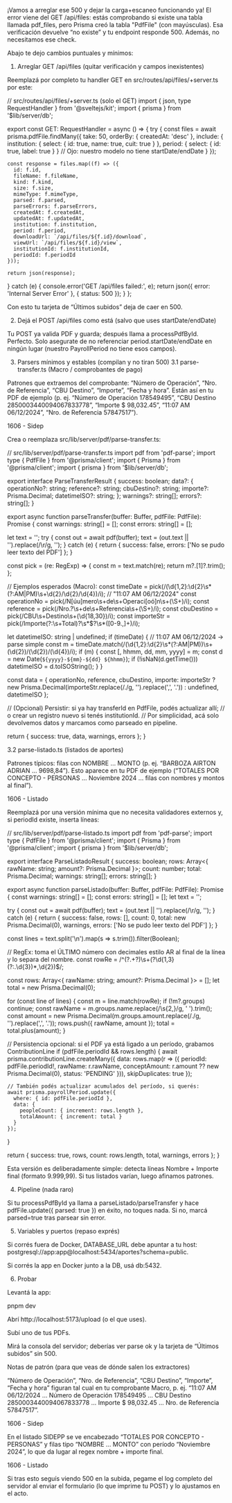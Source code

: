 
¡Vamos a arreglar ese 500 y dejar la carga+escaneo funcionando ya!
El error viene del GET /api/files: estás comprobando si existe una tabla llamada pdf_files, pero Prisma creó la tabla "PdfFile" (con mayúsculas). Esa verificación devuelve “no existe” y tu endpoint responde 500. Además, no necesitamos ese check.

Abajo te dejo cambios puntuales y mínimos:

1) Arreglar GET /api/files (quitar verificación y campos inexistentes)

Reemplazá por completo tu handler GET en src/routes/api/files/+server.ts por este:

// src/routes/api/files/+server.ts (solo el GET)
import { json, type RequestHandler } from '@sveltejs/kit';
import { prisma } from '$lib/server/db';

export const GET: RequestHandler = async () => {
  try {
    const files = await prisma.pdfFile.findMany({
      take: 50,
      orderBy: { createdAt: 'desc' },
      include: {
        institution: { select: { id: true, name: true, cuit: true } },
        period:      { select: { id: true, label: true } } // Ojo: nuestro modelo no tiene startDate/endDate
      }
    });

    const response = files.map((f) => ({
      id: f.id,
      fileName: f.fileName,
      kind: f.kind,
      size: f.size,
      mimeType: f.mimeType,
      parsed: f.parsed,
      parseErrors: f.parseErrors,
      createdAt: f.createdAt,
      updatedAt: f.updatedAt,
      institution: f.institution,
      period: f.period,
      downloadUrl: `/api/files/${f.id}/download`,
      viewUrl: `/api/files/${f.id}/view`,
      institutionId: f.institutionId,
      periodId: f.periodId
    }));

    return json(response);
  } catch (e) {
    console.error('GET /api/files failed:', e);
    return json({ error: 'Internal Server Error' }, { status: 500 });
  }
};


Con esto tu tarjeta de “Últimos subidos” deja de caer en 500.

2) Dejá el POST /api/files como está (salvo que uses startDate/endDate)

Tu POST ya valida PDF y guarda; después llama a processPdfById. Perfecto.
Solo asegurate de no referenciar period.startDate/endDate en ningún lugar (nuestro PayrollPeriod no tiene esos campos).

3) Parsers mínimos y estables (compilan y no tiran 500)
3.1 parse-transfer.ts (Macro / comprobantes de pago)

Patrones que extraemos del comprobante: “Número de Operación”, “Nro. de Referencia”, “CBU Destino”, “Importe”, “Fecha y hora”. Están así en tu PDF de ejemplo (p. ej. “Número de Operación 178549495”, “CBU Destino 2850003440094067833778”, “Importe $ 98,032.45”, “11:07 AM 06/12/2024”, “Nro. de Referencia 57847517”). 

1606 - Sidep

Crea o reemplaza src/lib/server/pdf/parse-transfer.ts:

// src/lib/server/pdf/parse-transfer.ts
import pdf from 'pdf-parse';
import type { PdfFile } from '@prisma/client';
import { Prisma } from '@prisma/client';
import { prisma } from '$lib/server/db';

export interface ParseTransferResult {
  success: boolean;
  data?: {
    operationNo?: string;
    reference?: string;
    cbuDestino?: string;
    importe?: Prisma.Decimal;
    datetimeISO?: string;
  };
  warnings?: string[];
  errors?: string[];
}

export async function parseTransfer(buffer: Buffer, pdfFile: PdfFile): Promise<ParseTransferResult> {
  const warnings: string[] = [];
  const errors: string[] = [];

  let text = '';
  try {
    const out = await pdf(buffer);
    text = (out.text || '').replace(/\r/g, '');
  } catch (e) {
    return { success: false, errors: ['No se pudo leer texto del PDF'] };
  }

  const pick = (re: RegExp) => {
    const m = text.match(re);
    return m?.[1]?.trim();
  };

  // Ejemplos esperados (Macro):
  const timeDate = pick(/(\d{1,2}:\d{2}\s*(?:AM|PM)\s+\d{2}\/\d{2}\/\d{4})/i); // "11:07 AM 06/12/2024"
  const operationNo = pick(/N[úu]mero\s+de\s+Operaci[oó]n\s+(\S+)/i);
  const reference   = pick(/Nro\.?\s+de\s+Referencia\s+(\S+)/i);
  const cbuDestino  = pick(/CBU\s+Destino\s+(\d{18,30})/i);
  const importeStr  = pick(/Importe(?:\s+Total)?\s*\$?\s*([0-9\.\,]+)/i);

  let datetimeISO: string | undefined;
  if (timeDate) {
    // 11:07 AM 06/12/2024 -> parse simple
    const m = timeDate.match(/(\d{1,2}:\d{2}\s*(?:AM|PM))\s+(\d{2})\/(\d{2})\/(\d{4})/i);
    if (m) {
      const [, hhmm, dd, mm, yyyy] = m;
      const d = new Date(`${yyyy}-${mm}-${dd} ${hhmm}`);
      if (!isNaN(d.getTime())) datetimeISO = d.toISOString();
    }
  }

  const data = {
    operationNo,
    reference,
    cbuDestino,
    importe: importeStr ? new Prisma.Decimal(importeStr.replace(/\./g, '').replace(',', '.')) : undefined,
    datetimeISO
  };

  // (Opcional) Persistir: si ya hay transferId en PdfFile, podés actualizar allí;
  // o crear un registro nuevo si tenés institutionId.
  // Por simplicidad, acá solo devolvemos datos y marcamos como parseado en pipeline.

  return { success: true, data, warnings, errors };
}

3.2 parse-listado.ts (listados de aportes)

Patrones típicos: filas con NOMBRE … MONTO (p. ej. “BARBOZA AIRTON ADRIAN … 9698,84”). Esto aparece en tu PDF de ejemplo (“TOTALES POR CONCEPTO - PERSONAS … Noviembre 2024 … filas con nombres y montos al final”). 

1606 - Listado

Reemplazá por una versión mínima que no necesita validadores externos y, si periodId existe, inserta líneas:

// src/lib/server/pdf/parse-listado.ts
import pdf from 'pdf-parse';
import type { PdfFile } from '@prisma/client';
import { Prisma } from '@prisma/client';
import { prisma } from '$lib/server/db';

export interface ParseListadoResult {
  success: boolean;
  rows: Array<{ rawName: string; amount?: Prisma.Decimal }>;
  count: number;
  total: Prisma.Decimal;
  warnings: string[];
  errors: string[];
}

export async function parseListado(buffer: Buffer, pdfFile: PdfFile): Promise<ParseListadoResult> {
  const warnings: string[] = [];
  const errors: string[] = [];
  let text = '';

  try {
    const out = await pdf(buffer);
    text = (out.text || '').replace(/\r/g, '');
  } catch (e) {
    return { success: false, rows: [], count: 0, total: new Prisma.Decimal(0), warnings, errors: ['No se pudo leer texto del PDF'] };
  }

  const lines = text.split('\n').map(s => s.trim()).filter(Boolean);

  // RegEx: toma el ÚLTIMO número con decimales estilo AR al final de la línea y lo separa del nombre.
  const rowRe = /^(?<name>.+?)\s+(?<amount>\d{1,3}(?:\.\d{3})*,\d{2})$/;

  const rows: Array<{ rawName: string; amount?: Prisma.Decimal }> = [];
  let total = new Prisma.Decimal(0);

  for (const line of lines) {
    const m = line.match(rowRe);
    if (!m?.groups) continue;
    const rawName = m.groups.name.replace(/\s{2,}/g, ' ').trim();
    const amount = new Prisma.Decimal(m.groups.amount.replace(/\./g, '').replace(',', '.'));
    rows.push({ rawName, amount });
    total = total.plus(amount);
  }

  // Persistencia opcional: si el PDF ya está ligado a un período, grabamos ContributionLine
  if (pdfFile.periodId && rows.length) {
    await prisma.contributionLine.createMany({
      data: rows.map(r => ({
        periodId: pdfFile.periodId!,
        rawName: r.rawName,
        conceptAmount: r.amount ?? new Prisma.Decimal(0),
        status: 'PENDING'
      })),
      skipDuplicates: true
    });

    // También podés actualizar acumulados del período, si querés:
    await prisma.payrollPeriod.update({
      where: { id: pdfFile.periodId },
      data: {
        peopleCount: { increment: rows.length },
        totalAmount: { increment: total }
      }
    });
  }

  return {
    success: true,
    rows,
    count: rows.length,
    total,
    warnings,
    errors
  };
}


Esta versión es deliberadamente simple: detecta líneas Nombre + Importe final (formato 9.999,99). Si tus listados varían, luego afinamos patrones.

4) Pipeline (nada raro)

Si tu processPdfById ya llama a parseListado/parseTransfer y hace pdfFile.update({ parsed: true }) en éxito, no toques nada. Si no, marcá parsed=true tras parsear sin error.

5) Variables y puertos (repaso exprés)

Si corrés fuera de Docker, DATABASE_URL debe apuntar a tu host: postgresql://app:app@localhost:5434/aportes?schema=public.

Si corrés la app en Docker junto a la DB, usá db:5432.

6) Probar

Levantá la app:

pnpm dev


Abrí http://localhost:5173/upload (o el que uses).

Subí uno de tus PDFs.

Mirá la consola del servidor; deberías ver parse ok y la tarjeta de “Últimos subidos” sin 500.

Notas de patrón (para que veas de dónde salen los extractores)

“Número de Operación”, “Nro. de Referencia”, “CBU Destino”, “Importe”, “Fecha y hora” figuran tal cual en tu comprobante Macro, p. ej. “11:07 AM 06/12/2024 … Número de Operación 178549495 … CBU Destino 2850003440094067833778 … Importe $ 98,032.45 … Nro. de Referencia 57847517”. 

1606 - Sidep

En el listado SIDEPP se ve encabezado “TOTALES POR CONCEPTO - PERSONAS” y filas tipo “NOMBRE … MONTO” con período “Noviembre 2024”, lo que da lugar al regex nombre + importe final. 

1606 - Listado

Si tras esto seguís viendo 500 en la subida, pegame el log completo del servidor al enviar el formulario (lo que imprime tu POST) y lo ajustamos en el acto.
